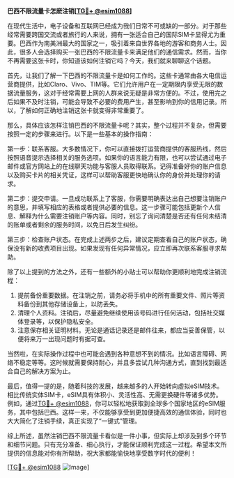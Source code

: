 **巴西不限流量卡怎麽注销[[TG💪+ @esim1088](https://t.me/s/esim1088)]**

在现代生活中，电子设备和互联网已经成为我们日常不可或缺的一部分。对于那些经常需要跨国交流或者旅行的人来说，拥有一张适合自己的国际SIM卡显得尤为重要。巴西作为南美洲最大的国家之一，吸引着来自世界各地的游客和商务人士。因此，很多人会选择购买一张巴西的不限流量卡来满足他们的通信需求。然而，当你不再需要这张卡时，你知道该如何注销它吗？今天，我们就来聊聊这个话题。

首先，让我们了解一下巴西的不限流量卡是如何工作的。这些卡通常由各大电信运营商提供，比如Claro、Vivo、TIM等。它们允许用户在一定期限内享受无限的数据流量服务，这对于经常需要上网的人群来说无疑是非常方便的。不过，使用完之后如果不及时注销，可能会导致不必要的费用产生，甚至影响到你的信用记录。所以，了解如何正确地注销这张卡就变得非常重要了。

那么，具体应该怎样注销巴西的不限流量卡呢？其实，整个过程并不复杂，但需要按照一定的步骤来进行。以下是一些基本的操作指南：

第一步：联系客服。大多数情况下，你可以直接拨打运营商提供的客服热线，然后按照语音提示选择相关的服务选项。如果你的语言能力有限，也可以尝试通过电子邮件或官方网站上的在线聊天功能与客服人员取得联系。记得准备好你的账户信息以及购买卡片的相关凭证，这样可以帮助客服更快地确认你的身份并处理你的请求。

第二步：提交申请。一旦成功联系上了客服，你需要明确表达出自己想要注销账户的意思，并填写相应的表格或者提供必要的信息。这一步骤可能包括更新个人信息、解释为什么需要注销账户等内容。同时，别忘了询问清楚是否还有任何未结清的账单或者剩余的服务时间，以免日后发生纠纷。

第三步：检查账户状态。在完成上述两步之后，建议定期查看自己的账户状态，确保没有新的收费项目出现。如果发现有任何异常情况，应立即再次联系客服寻求帮助。

除了以上提到的方法之外，还有一些额外的小贴士可以帮助你更顺利地完成注销流程：

1. 提前备份重要数据。在注销之前，请务必将手机中的所有重要文件、照片等资料备份到其他存储设备上，以防丢失。
2. 清理个人资料。注销后，尽量避免继续使用该号码进行任何活动，包括社交媒体登录等，以保护隐私安全。
3. 注意保存相关证明材料。无论是通话记录还是邮件往来，都应当妥善保管，以便将来万一出现问题时有据可查。

当然啦，在实际操作过程中也可能会遇到各种意想不到的情况。比如语言障碍、网络不稳定等等。这时候就需要保持耐心，并且多尝试几种沟通方式，直到找到最适合自己的解决方案为止。

最后，值得一提的是，随着科技的发展，越来越多的人开始转向虚拟eSIM技术。相比传统实体SIM卡，eSIM具有体积小、灵活性高、无需更换硬件等诸多优势。例如，通过[TG💪+ @esim1088](https://t.me/s/esim1088)，你可以轻松地获取到全球多个国家地区的eSIM服务，其中包括巴西。这样一来，不仅能够享受到更加便捷高效的通信体验，同时也大大简化了注销手续，真正实现了“一键式”管理。

综上所述，虽然注销巴西不限流量卡看似是一件小事，但实际上却涉及到多个环节和细节问题。只有充分准备、细心执行，才能保证顺利完成这一过程。希望本文所提供的信息能对你有所帮助，祝大家都能愉快地享受数字时代的便利！

[[TG💪+ @esim1088](https://t.me/s/esim1088) ![Image](https://i.postimg.cc/4NQfJmqS/Snipaste-2025-05-13-00-14-12.png)]